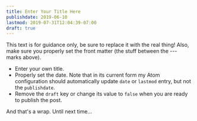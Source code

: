 ```yaml
---
title: Enter Your Title Here
publishdate: 2019-06-10
lastmod: 2019-07-31T12:04:39-07:00
draft: true
---
```


This text is for guidance only, be sure to replace it with the real thing!  Also, make sure you properly set the front matter (the stuff between the --- marks above).  

- Enter your own title.
- Properly set the date.  Note that in its current form my Atom configuration should automatically update `date` or `lastmod` entry, but not the `publishdate`. 
- Remove the `draft` key or change its value to `false` when you are ready to publish the post.

And that's a wrap.  Until next time...
